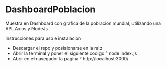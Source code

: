 # DashboardPoblacion
 Muestra en Dashboard con grafica de la poblacion mundial, utilizando una API, Axios y NodeJs

Instrucciones para uso e instalacion
- Descargar el repo y posisionarse en la raiz
- Abrir la terminal y poner el siguiente codigo
  ° node index.js
- Abrir en el navegador la pagina
  ° http://localhost:3000/
